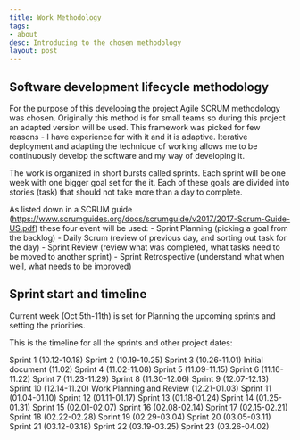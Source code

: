 ```yaml
---
title: Work Methodology
tags:
- about
desc: Introducing to the chosen methodology
layout: post
---
```


## Software development lifecycle methodology
For the purpose of this developing the project Agile SCRUM methodology was chosen. Originally this method is for small 
teams so during this project an adapted version will be used. 
This framework was picked for few reasons - I have experience for with it and it is adaptive. Iterative deployment and 
adapting the technique of working allows me to be continuously develop the software and my way of developing it.

The work is organized in short bursts called sprints. Each sprint will be one week with one bigger goal set for the it.
Each of these goals are divided into stories (task) that should not take more than a day to complete.

As listed down in a SCRUM guide (https://www.scrumguides.org/docs/scrumguide/v2017/2017-Scrum-Guide-US.pdf) these 
four event will be used:
    - Sprint Planning (picking a goal from the backlog)
    - Daily Scrum (review of previous day, and sorting out task for the day)
    - Sprint Review (review what was completed, what tasks need to be moved to another sprint)
    - Sprint Retrospective (understand what when well, what needs to be improved)
    
## Sprint start and timeline

Current week (Oct 5th-11th) is set for Planning the upcoming sprints and setting the priorities.

This is the timeline for all the sprints and other project dates: 

Sprint 1 (10.12-10.18)
Sprint 2 (10.19-10.25)
Sprint 3 (10.26-11.01)
Initial document (11.02)
Sprint 4 (11.02-11.08)
Sprint 5 (11.09-11.15)
Sprint 6 (11.16-11.22)
Sprint 7 (11.23-11.29)
Sprint 8 (11.30-12.06)
Sprint 9 (12.07-12.13)
Sprint 10 (12.14-11.20)
Work Planning and Review (12.21-01.03)
Sprint 11 (01.04-01.10)
Sprint 12 (01.11-01.17)
Sprint 13 (01.18-01.24)
Sprint 14 (01.25-01.31)
Sprint 15 (02.01-02.07)
Sprint 16 (02.08-02.14)
Sprint 17 (02.15-02.21)
Sprint 18 (02.22-02.28)
Sprint 19 (02.29-03.04)
Sprint 20 (03.05-03.11)
Sprint 21 (03.12-03.18)
Sprint 22 (03.19-03.25)
Sprint 23 (03.26-04.02)

    
    





